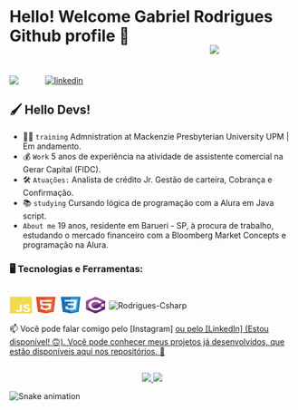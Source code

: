 # Hello! Welcome Gabriel Rodrigues Github profile 🤠

<img align="right" width="150px" style="margin-top:-20px" src="https://github.com/Rodrigues-19/Rodrigues-19/assets/167548049/397428c7-0b95-45ef-8c18-552833295bba">

</br>
</br>

 <a href="https://www.instagram.com/_rodriguess18_/">
<img align="left" width=63px" src="https://github.com/Rodrigues-19/Rodrigues-19/assets/167548049/8ef37735-e072-47df-9bcf-9524b017db56">

 <a href="https://www.linkedin.com/in/gabriel-rodrigues-gouveia-de-souza/">
 <img width="82px" src="https://i.ibb.co/RyZx12b/linkedin.png" alt="linkedin" style="vertical-align:top;">
  </a>
</div>

## 🖌️ **Hello Devs!**
- 👨‍🎓 `training` Admnistration at Mackenzie Presbyterian University UPM | Em andamento.
- 💰 `Work` 5 anos de experiência na atividade de assistente comercial na Gerar Capital (FIDC).
- 🛠️ `Atuações:` Analista de crédito Jr. Gestão de carteira, Cobrança e Confirmação.
- 📚 `studying` Cursando lógica de programação com a Alura em Java script.
- `About me` 19 anos, residente em Barueri - SP, à procura de trabalho, estudando o mercado financeiro com a Bloomberg Market Concepts e programação na Alura.

### 🖥️ Tecnologias e Ferramentas: 

 <div style="display: inline_block"><br>
  <img align="center" alt="Rodrigues-Js" height="30" width="40" src="https://raw.githubusercontent.com/devicons/devicon/master/icons/javascript/javascript-plain.svg">
  <img align="center" alt="Rodrigues-HTML" height="30" width="40" src="https://raw.githubusercontent.com/devicons/devicon/master/icons/html5/html5-original.svg">
  <img align="center" alt="Rodrigues-CSS" height="30" width="40" src="https://raw.githubusercontent.com/devicons/devicon/master/icons/css3/css3-original.svg">
  <img align="center" alt="Rodrigues-Csharp" height="30" width="40" src="https://raw.githubusercontent.com/devicons/devicon/master/icons/csharp/csharp-original.svg">
  <img align="center" alt="Rodrigues-Csharp" height="30" width="40" src="https://cdn.jsdelivr.net/gh/devicons/devicon@latest/icons/github/github-original-wordmark.svg"/>
</div>
<br>
📫 Você pode falar comigo pelo [Instagram] <a href= "https://www.instagram.com/_rodriguess18_/"> ou pelo [LinkedIn]<a href="www.linkedin.com/in/gabriel-rodrigues-gouveia-de-souza/"> (Estou disponível! 🙃). 
Você pode conhecer meus projetos já desenvolvidos, que estão disponíveis aqui nos repositórios. 👊

##
<p align="center">
<a href="https://github.com/Rodrigues-19">
   <img height="180em" src="https://github-readme-stats-eight-theta.vercel.app/api?username=Rodrigues-19&show_icons=true&theme=algolia&include_all_commits=true&count_private=true"/>
  <img height="180em" src="https://github-readme-stats-eight-theta.vercel.app/api/top-langs/?username=Rodrigues-19&layout=compact&langs_count=8&theme=algolia"/>
</a>
</a>
</p>

![Snake animation](https://github.com/Rodrigues-19/Rodrigues-19/blob/output/github-contribution-grid-snake.svg)

